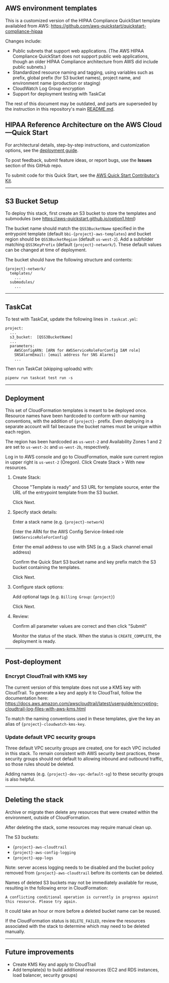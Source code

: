## AWS environment templates

This is a customized version of the HIPAA Compliance QuickStart template availabled from AWS:
https://github.com/aws-quickstart/quickstart-compliance-hipaa

Changes include:
- Public subnets that support web applications. (The AWS HIPAA Compliance QuickStart does not support public web applications, though an older HIPAA Compliance architecture from AWS did include public subnets.)
- Standardized resource naming and tagging, using variables such as prefix, global prefix (for S3 bucket names), project name, and environment name (production or staging)
- CloudWatch Log Group encryption
- Support for deployment testing with TaskCat

The rest of this document may be outdated, and parts are superseded by the instruction in this repository's main [README.md](../README.md).

## HIPAA Reference Architecture on the AWS Cloud—Quick Start

For architectural details, step-by-step instructions, and customization options, see the [deployment guide](https://fwd.aws/vd5pn?).

To post feedback, submit feature ideas, or report bugs, use the **Issues** section of this GitHub repo.

To submit code for this Quick Start, see the [AWS Quick Start Contributor's Kit](https://aws-quickstart.github.io/).

---
## S3 Bucket Setup

To deploy this stack, first create an S3 bucket to store the templates and submodules (see https://aws-quickstart.github.io/option1.html)

The bucket name should match the `QSS3BucketName` specified in the entrypoint template (default `bbi-{project}-aws-templates`) and bucket region should be `QSS3BucketRegion` (default `us-west-2`). Add a subfolder matching `QSS3KeyPrefix` (default `{project}-network/`). These default values can be changed at time of deployment.

The bucket should have the following structure and contents:
```
{project}-network/
  templates/
    ...
  submodules/
    ...
```

---
## TaskCat

To test with TaskCat, update the following lines in `.taskcat.yml`:

```
project:
  ...
  s3_bucket:  [QSS3BucketName]
  ...
  parameters:
    AWSConfigARN: [ARN for AWSServiceRoleForConfig IAM role]
    SNSAlarmEmail: [email address for SNS Alarms]
    ...
```

Then run TaskCat (skipping uploads) with:
```
pipenv run taskcat test run -s
```

---
## Deployment

This set of CloudFormation templates is meant to be deployed once. Resource names have been hardcoded to conform with our naming conventions, with the addition of `{project}-` prefix. Even deploying in a separate account will fail because the bucket names must be unique within each region.

The region has been hardcoded as `us-west-2` and Availability Zones 1 and 2 are set to `us-west-2c` and `us-west-2b`, respectively.

Log in to AWS console and go to CloudFormation, makle sure current region in upper right is `us-west-2` (Oregon). Click Create Stack > With new resources.

1. Create Stack:

    Choose "Template is ready" and S3 URL for template source, enter the URL of the entrypoint template from the
    S3 bucket.

    Click Next.

2. Specify stack details:

    Enter a stack name (e.g. `{project}-network`)

    Enter the ARN for the AWS Config Service-linked role (`AWSServiceRoleForConfig`)

    Enter the email address to use with SNS (e.g. a Slack channel email address)

    Confirm the Quick Start S3 bucket name and key prefix match the S3 bucket containing the templates.

    Click Next.

3. Configure stack options:

    Add optional tags (e.g. `Billing Group`: `{project}`)

    Click Next.

4. Review:

    Confirm all parameter values are correct and then click "Submit"

    Monitor the status of the stack. When the status is `CREATE_COMPLETE`, the deployment is ready.


---
## Post-deployment

### Encrypt CloudTrail with KMS key

The current version of this template does not use a KMS key with CloudTrail. To generate a key and apply it to CloudTrail, follow the documentation here:
https://docs.aws.amazon.com/awscloudtrail/latest/userguide/encrypting-cloudtrail-log-files-with-aws-kms.html

To match the naming conventions used in these templates, give the key an alias of `{project}-cloudwatch-kms-key`.

### Update default VPC security groups

Three default VPC security groups are created, one for each VPC included in this stack. To remain consistent with AWS security best practices, these security groups should not default to allowing inbound and outbound traffic, so those rules should be deleted.

Adding names (e.g. `{project}-dev-vpc-default-sg`) to these security groups is also helpful.


---
## Deleting the stack

Archive or migrate then delete any resources that were created within the environment, outside of CloudFormation.

After deleting the stack, some resources may require manual clean up.

The S3 buckets:
- `{project}-aws-cloudtrail`
- `{project}-aws-config-logging`
- `{project}-app-logs`

Note: server access logging needs to be disabled and the bucket policy removed from  `{project}-aws-cloudtrail` before its contents can be deleted.

Names of deleted S3 buckets may not be immediately available for reuse, resulting in the following error in CloudFormation:
```
A conflicting conditional operation is currently in progress against this resource. Please try again.
```
It could take an hour or more before a deleted bucket name can be reused.


If the CloudFormation status is `DELETE_FAILED`, review the resources associated with the stack to determine which may need to be deleted manually.

---
## Future improvements

- Create KMS Key and apply to CloudTrail
- Add template(s) to build additional resources (EC2 and RDS instances, load balancer, security groups)
